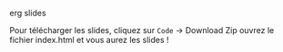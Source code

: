 erg slides

Pour télécharger les slides, cliquez sur `Code` -> Download Zip 
ouvrez le fichier index.html et vous aurez les slides !
